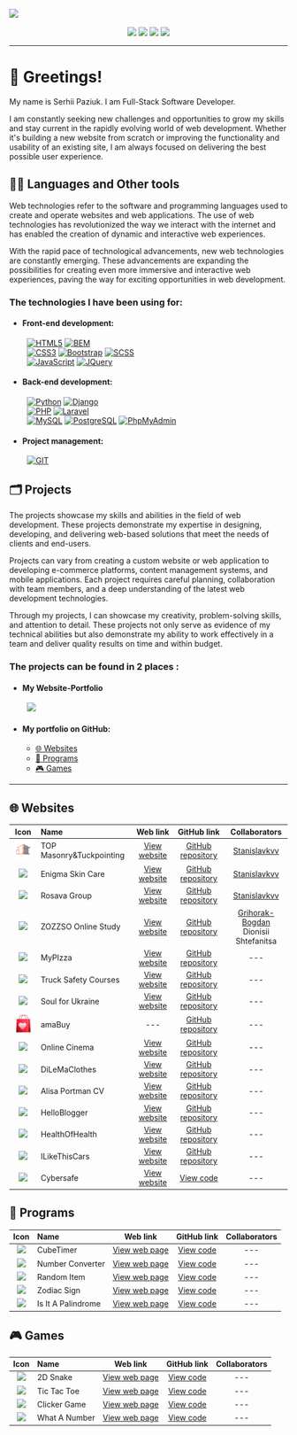 [![](https://PAZIUK.github.io/Vendor/Images/Media/GreetingsOnGitHub_2.png)](https://github.com/PAZIUK?tab=repositories)

<p align="center">
   <a href="https://mail.google.com/mail/u/0/#inbox?compose=GTvVlcSGKnVVPprBShKZbHmZJbgSZbcRXHPbrpKHrsJdpdWlwdZfjMtSPKgPhKfzBPXvxqCCQxsNx"><img src="https://img.shields.io/badge/-Gmail-090909?style=for-the-badge&logo=gmail"></a>
   <a href="https://www.facebook.com/paziuk.17"><img src="https://img.shields.io/badge/-Facebook-090909?style=for-the-badge&logo=facebook"></a>
   <a href="https://www.instagram.com/paziuk.17"><img src="https://img.shields.io/badge/-Instagram-090909?style=for-the-badge&logo=instagram"></a> 
   <a href="https://t.me/Paziuk17"><img src="https://img.shields.io/badge/-Telegram-090909?style=for-the-badge&logo=telegram"></a>
</p>

---

<h1>👋 Greetings!</h1>

My name is Serhii Paziuk. I am Full-Stack Software Developer.

I am constantly seeking new challenges and opportunities to grow my skills and stay current in the rapidly evolving world of web development. Whether it's building a new website from scratch or improving the functionality and usability of an existing site, I am always focused on delivering the best possible user experience.

<h2>👨‍💻 Languages and Other tools</h2>

Web technologies refer to the software and programming languages used to create and operate websites and web applications. The use of web technologies has revolutionized the way we interact with the internet and has enabled the creation of dynamic and interactive web experiences.

With the rapid pace of technological advancements, new web technologies are constantly emerging. These advancements are expanding the possibilities for creating even more immersive and interactive web experiences, paving the way for exciting opportunities in web development.

<h3>The technologies I have been using for:</h3>

   - <h4>Front-end development:</h4>

   &emsp;&emsp;&nbsp;[![HTML5](https://img.shields.io/badge/-HTML5-ffffff?style=for-the-badge&logo=html5)](https://paziuk.github.io)
   [![BEM](https://img.shields.io/badge/-BEM-052534?style=for-the-badge&logo=bem)](https://paziuk.github.io)</br>
   &emsp;&emsp;&nbsp;[![CSS3](https://img.shields.io/badge/-CSS3-264de4?style=for-the-badge&logo=css3)](https://paziuk.github.io)
   [![Bootstrap](https://img.shields.io/badge/-Bootstrap-ffffff?style=for-the-badge&logo=bootstrap)](https://paziuk.github.io)
   [![SCSS](https://img.shields.io/badge/-SASS/SCSS-264de4?style=for-the-badge&logo=sass)](https://paziuk.github.io)</br>
   &emsp;&emsp;&nbsp;[![JavaScript](https://img.shields.io/badge/-JavaScript-ffffff?style=for-the-badge&logo=javascript)](https://paziuk.github.io)
   [![JQuery](https://img.shields.io/badge/-JQuery-264de4?style=for-the-badge&logo=jquery)](https://paziuk.github.io)
   
   - <h4>Back-end development:</h4>
   
   &emsp;&emsp;&nbsp;[![Python](https://img.shields.io/badge/-Python-ffdf5a?style=for-the-badge&logo=python)](https://paziuk.github.io)
   [![Django](https://img.shields.io/badge/-Django-0c4b33?style=for-the-badge&logo=django)](https://paziuk.github.io)</br>
   &emsp;&emsp;&nbsp;[![PHP](https://img.shields.io/badge/-PHP-090909?style=for-the-badge&logo=php)](https://paziuk.github.io)
   [![Laravel](https://img.shields.io/badge/-Laravel-090909?style=for-the-badge&logo=laravel)](https://paziuk.github.io)</br>
   &emsp;&emsp;&nbsp;[![MySQL](https://img.shields.io/badge/-MySQL-ffffff?style=for-the-badge&logo=mysql)](https://paziuk.github.io)
   [![PostgreSQL](https://img.shields.io/badge/-PostgreSQL-ffffff?style=for-the-badge&logo=postgresql)](https://paziuk.github.io)
   [![PhpMyAdmin](https://img.shields.io/badge/-PhpMyAdmin-ff9800?style=for-the-badge&logo=phpmyadmin)](https://paziuk.github.io)
   
   - <h4>Project management:</h4>
   
   &emsp;&emsp;&nbsp;[![GIT](https://img.shields.io/badge/-GIT-ffffff?style=for-the-badge&logo=git)](https://paziuk.github.io)
   
<h2>🗂️ Projects</h2>

The projects showcase my skills and abilities in the field of web development. These projects demonstrate my expertise in designing, developing, and delivering web-based solutions that meet the needs of clients and end-users.

Projects can vary from creating a custom website or web application to developing e-commerce platforms, content management systems, and mobile applications. Each project requires careful planning, collaboration with team members, and a deep understanding of the latest web development technologies.

Through my projects, I can showcase my creativity, problem-solving skills, and attention to detail. These projects not only serve as evidence of my technical abilities but also demonstrate my ability to work effectively in a team and deliver quality results on time and within budget.

<h3> The projects can be found in 2 places : </h3>

   - <h4>My Website-Portfolio</h4> 
   
&emsp;&emsp;&nbsp;[![](https://img.shields.io/badge/-paziuk.github.io-0a0919?style=for-the-badge)](https://paziuk.github.io)

   - <h4>My portfolio on GitHub:</h4> 
   
      - [🌐 Websites](https://github.com/PAZIUK#-websites)
      - [🤖 Programs](https://github.com/PAZIUK#-programs)
      - [🎮 Games](https://github.com/PAZIUK#-games)

---

<h2>🌐 Websites</h2>

| Icon                                                                                                                        | Name                        | Web link                                                                                   | GitHub link                                                                                         | Collaborators                     
| :-:                                                                                                                         | :-                          | :-:                                                                                        | :-:                                                                                                 | :-:
| ![](https://github.com/PAZIUK/TOP-Masonry-Tuckpointing/blob/main/img/favicons/57x57.png)                                    | TOP Masonry&Tuckpointing    | [View website](https://top-masonry.com)                                                    | [GitHub repository](https://github.com/PAZIUK/TOP-Masonry-Tuckpointing)                             | [Stanislavkvv](https://github.com/Stanislavkvv)
| ![](https://paziuk.github.io/Projects/Websites/Enigma_Skin_Care/img/favicons/57x57.png)                                     | Enigma Skin Care            | [View website](https://paziuk.github.io/Projects/Websites/Enigma_Skin_Care/index.html)     | [GitHub repository](https://github.com/PAZIUK/Enigma-Skin-Care)                                     | [Stanislavkvv](https://github.com/Stanislavkvv)
| ![](https://paziuk.github.io/Projects/Websites/Rosava_Group/img/favicons/57x57.png)                                         | Rosava Group                | [View website](https://paziuk.github.io/Projects/Websites/Rosava_Group/index.html)         | [GitHub repository](https://github.com/PAZIUK/Rosava-Group)                                         | [Stanislavkvv](https://github.com/Stanislavkvv)
| ![](http://zozrozklad.zzz.com.ua/img/favicons/apple-touch-icon-57x57-precomposed.png)                                       | ZOZZSO Online Study         | [View website](http://zozrozklad.zzz.com.ua)                                               | [GitHub repository](https://github.com/PAZIUK/zozzso-online-study)                                  | [Grihorak-Bogdan](https://github.com/Grihorak-Bogdan) </br> Dionisii Shtefanitsa
| ![](https://paziuk.github.io/Projects/Websites/MyPIzza/img/57x57.png)                                                       | MyPIzza                     | [View website](https://paziuk.github.io/Projects/Websites/MyPIzza/index.html)              | [GitHub repository](https://github.com/PAZIUK/MyPIzza)                                              | ---
| ![](https://paziuk.github.io/Projects/Websites/Truck-Safety-Courses/img/favicons/57x57.png)                                 | Truck Safety Courses        | [View website](https://paziuk.github.io/Projects/Websites/Truck-Safety-Courses/index.html) | [GitHub repository](https://github.com/PAZIUK/Truck-Safety-Courses)                                 | ---
| ![](https://paziuk.github.io/Projects/Websites/Soul_for_Ukraine/img/favicons/apple-touch-icon-57x57-precomposed.png)        | Soul for Ukraine            | [View website](https://paziuk.github.io/Projects/Websites/Soul_for_Ukraine/index.html)     | [GitHub repository](https://github.com/PAZIUK/Soul-for-Ukraine)                                     | ---
| ![](https://github.com/PAZIUK/amaBuy/blob/main/img/favicons/apple-touch-icon-57x57-precomposed.png)                         | amaBuy                      | ---                                                                                        | [GitHub repository](https://github.com/PAZIUK/amaBuy)                                               | ---
| ![](https://paziuk.github.io/Projects/Websites/Online_Cinema/img/57x57.png)                                                 | Online Cinema               | [View website](https://paziuk.github.io/Projects/Websites/Online_Cinema/index.html)        | [GitHub repository](https://github.com/PAZIUK/Online_Cinema)                                        | ---
| ![](https://paziuk.github.io/Projects/Websites/DiLeMaClothes/img/57x57.png)                                                 | DiLeMaClothes               | [View website](https://paziuk.github.io/Projects/Websites/DiLeMaClothes/index.html)        | [GitHub repository](https://github.com/PAZIUK/DiLeMaClothes)                                        | ---
| ![](https://paziuk.github.io/Projects/Websites/Alisa_Portman_CV/img/57x57.png)                                              | Alisa Portman CV            | [View website](https://paziuk.github.io/Projects/Websites/Alisa_Portman_CV/index.html)     | [GitHub repository](https://github.com/PAZIUK/Alisa_Portman_CV)                                     | ---
| ![](https://paziuk.github.io/Projects/Websites/HelloBlogger/img/apple-touch-icon-57x57-precomposed.png)                     | HelloBlogger                | [View website](https://paziuk.github.io/Projects/Websites/HelloBlogger/index.html)         | [GitHub repository](https://github.com/PAZIUK/HelloBlogger)                                         | ---
| ![](https://paziuk.github.io/Projects/Websites/HealthOfHealth/img/57x57.png)                                                | HealthOfHealth              | [View website](https://paziuk.github.io/Projects/Websites/HealthOfHealth/index.html)       | [GitHub repository](https://github.com/PAZIUK/HealthOfHealth)                                       | ---
| ![](https://paziuk.github.io/Projects/Websites/ILikeThisCars/img/57x57.png)                                                 | ILikeThisCars               | [View website](https://paziuk.github.io/Projects/Websites/ILikeThisCars/index.html)        | [GitHub repository](https://github.com/PAZIUK/ILikeThisCars)                                        | ---
| ![](https://paziuk.github.io/Projects/Websites/Cybersafe/img/favicon/57x57.png)                                             | Cybersafe                   | [View website](https://paziuk.github.io/Projects/Websites/Cybersafe/index.html)            | [View code](https://github.com/PAZIUK/PAZIUK.github.io/tree/main/Projects/Websites/Cybersafe)       | ---

<h2>🤖 Programs</h2>

| Icon                                                                                                                        | Name                        | Web link                                                                                   | GitHub link                                                                                         | Collaborators                     
| :-:                                                                                                                         | :-                          | :-:                                                                                        | :-:                                                                                                 | :-:
| ![](https://paziuk.github.io/Projects/Programs/CubeTimer/img/favicons/apple-touch-icon-57x57-precomposed.png)               | CubeTimer                   | [View web page](https://paziuk.github.io/Projects/Programs/CubeTimer/index.html)           | [View code](https://github.com/PAZIUK/PAZIUK.github.io/tree/main/Projects/Programs/CubeTimer)       | ---
| ![](https://paziuk.github.io/Projects/Programs/NumberConverter/img/apple-touch-icon-57x57-precomposed.png)                  | Number Converter            | [View web page](https://paziuk.github.io/Projects/Programs/NumberConverter/index.html)     | [View code](https://github.com/PAZIUK/PAZIUK.github.io/tree/main/Projects/Programs/NumberConverter) | ---
| ![](https://paziuk.github.io/Projects/Programs/RandomItem/img/apple-touch-icon-57x57-precomposed.png)                       | Random Item                 | [View web page](https://paziuk.github.io/Projects/Programs/RandomItem/index.html)          | [View code](https://github.com/PAZIUK/PAZIUK.github.io/tree/main/Projects/Programs/RandomItem)      | ---
| ![](https://paziuk.github.io/Projects/Programs/ZodiacSign/img/apple-touch-icon-57x57-precomposed.png)                       | Zodiac Sign                 | [View web page](https://paziuk.github.io/Projects/Programs/ZodiacSign/index.html)          | [View code](https://github.com/PAZIUK/PAZIUK.github.io/tree/main/Projects/Programs/ZodiacSign)      | ---
| ![](https://paziuk.github.io/Projects/Programs/IsItAPalindrome/img/apple-touch-icon-57x57-precomposed.png)                  | Is It A Palindrome          | [View web page](https://paziuk.github.io/Projects/Programs/IsItAPalindrome/index.html)     | [View code](https://github.com/PAZIUK/PAZIUK.github.io/tree/main/Projects/Programs/IsItAPalindrome) | ---

<h2>🎮 Games</h2>

| Icon                                                                                                                        | Name                        | Web link                                                                                   | GitHub link                                                                                         | Collaborators                     
| :-:                                                                                                                         | :-                          | :-:                                                                                        | :-:                                                                                                 | :-:
| ![](https://paziuk.github.io/Projects/Games/2D-Game-Snake/favicons/57x57.png)                                               | 2D Snake                    | [View web page](https://paziuk.github.io/Projects/Games/2D-Game-Snake/index.html)          | [View code](https://github.com/PAZIUK/PAZIUK.github.io/tree/main/Projects/Games/2D-Game-Snake)      | ---
| ![](https://paziuk.github.io/Projects/Games/Tic-Tac-Toe/img/57x57.png)                                                      | Tic Tac Toe                 | [View web page](https://paziuk.github.io/Projects/Games/Tic-Tac-Toe/index.html)            | [View code](https://github.com/PAZIUK/PAZIUK.github.io/tree/main/Projects/Games/Tic-Tac-Toe)        | ---
| ![](https://paziuk.github.io/Projects/Games/Clicker-Game/img/favicons/57x57.png)                                            | Clicker Game                | [View web page](https://paziuk.github.io/Projects/Games/Clicker-Game/index.html)           | [View code](https://github.com/PAZIUK/PAZIUK.github.io/tree/main/Projects/Games/Clicker-Game)       | ---
| ![](https://paziuk.github.io/Projects/Games/What-A-Number/img/favicons/57x57.png)                                           | What A Number               | [View web page](https://paziuk.github.io/Projects/Games/What-A-Number/index.html)          | [View code](https://github.com/PAZIUK/PAZIUK.github.io/tree/main/Projects/Games/What-A-Number)      | ---
